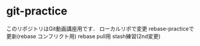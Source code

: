# git-practice
このリポジトリはGit動画講座用です．
ローカルリポで変更
rebase-practiceで更新(rebase コンフリクト用)
rebase pull用
stash練習(2nd変更)